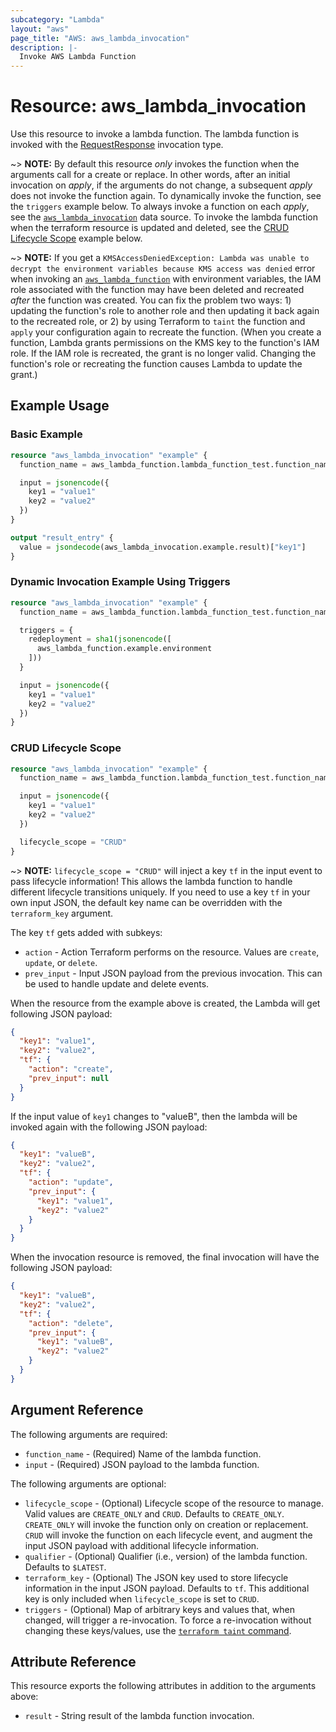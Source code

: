 ```yaml
---
subcategory: "Lambda"
layout: "aws"
page_title: "AWS: aws_lambda_invocation"
description: |-
  Invoke AWS Lambda Function
---
```


# Resource: aws_lambda_invocation

Use this resource to invoke a lambda function. The lambda function is invoked with the [RequestResponse](https://docs.aws.amazon.com/lambda/latest/dg/API_Invoke.html#API_Invoke_RequestSyntax) invocation type.

~> **NOTE:** By default this resource _only_ invokes the function when the arguments call for a create or replace. In other words, after an initial invocation on _apply_, if the arguments do not change, a subsequent _apply_ does not invoke the function again. To dynamically invoke the function, see the `triggers` example below. To always invoke a function on each _apply_, see the [`aws_lambda_invocation`](/docs/providers/aws/d/lambda_invocation.html) data source. To invoke the lambda function when the terraform resource is updated and deleted, see the [CRUD Lifecycle Scope](#crud-lifecycle-scope) example below.

~> **NOTE:** If you get a `KMSAccessDeniedException: Lambda was unable to decrypt the environment variables because KMS access was denied` error when invoking an [`aws_lambda_function`](/docs/providers/aws/r/lambda_function.html) with environment variables, the IAM role associated with the function may have been deleted and recreated _after_ the function was created. You can fix the problem two ways: 1) updating the function's role to another role and then updating it back again to the recreated role, or 2) by using Terraform to `taint` the function and `apply` your configuration again to recreate the function. (When you create a function, Lambda grants permissions on the KMS key to the function's IAM role. If the IAM role is recreated, the grant is no longer valid. Changing the function's role or recreating the function causes Lambda to update the grant.)

## Example Usage

### Basic Example

```terraform
resource "aws_lambda_invocation" "example" {
  function_name = aws_lambda_function.lambda_function_test.function_name

  input = jsonencode({
    key1 = "value1"
    key2 = "value2"
  })
}

output "result_entry" {
  value = jsondecode(aws_lambda_invocation.example.result)["key1"]
}
```

### Dynamic Invocation Example Using Triggers

```terraform
resource "aws_lambda_invocation" "example" {
  function_name = aws_lambda_function.lambda_function_test.function_name

  triggers = {
    redeployment = sha1(jsonencode([
      aws_lambda_function.example.environment
    ]))
  }

  input = jsonencode({
    key1 = "value1"
    key2 = "value2"
  })
}
```

### CRUD Lifecycle Scope

```terraform
resource "aws_lambda_invocation" "example" {
  function_name = aws_lambda_function.lambda_function_test.function_name

  input = jsonencode({
    key1 = "value1"
    key2 = "value2"
  })

  lifecycle_scope = "CRUD"
}
```

~> **NOTE:** `lifecycle_scope = "CRUD"` will inject a key `tf` in the input event to pass lifecycle information! This allows the lambda function to handle different lifecycle transitions uniquely.  If you need to use a key `tf` in your own input JSON, the default key name can be overridden with the `terraform_key` argument.

The key `tf` gets added with subkeys:

* `action` - Action Terraform performs on the resource. Values are `create`, `update`, or `delete`.
* `prev_input` - Input JSON payload from the previous invocation. This can be used to handle update and delete events.

When the resource from the example above is created, the Lambda will get following JSON payload:

```json
{
  "key1": "value1",
  "key2": "value2",
  "tf": {
    "action": "create",
    "prev_input": null
  }
}
```

If the input value of `key1` changes to "valueB", then the lambda will be invoked again with the following JSON payload:

```json
{
  "key1": "valueB",
  "key2": "value2",
  "tf": {
    "action": "update",
    "prev_input": {
      "key1": "value1",
      "key2": "value2"
    }
  }
}
```

When the invocation resource is removed, the final invocation will have the following JSON payload:

```json
{
  "key1": "valueB",
  "key2": "value2",
  "tf": {
    "action": "delete",
    "prev_input": {
      "key1": "valueB",
      "key2": "value2"
    }
  }
}
```

## Argument Reference

The following arguments are required:

* `function_name` - (Required) Name of the lambda function.
* `input` - (Required) JSON payload to the lambda function.

The following arguments are optional:

* `lifecycle_scope` - (Optional) Lifecycle scope of the resource to manage. Valid values are `CREATE_ONLY` and `CRUD`. Defaults to `CREATE_ONLY`. `CREATE_ONLY` will invoke the function only on creation or replacement. `CRUD` will invoke the function on each lifecycle event, and augment the input JSON payload with additional lifecycle information.
* `qualifier` - (Optional) Qualifier (i.e., version) of the lambda function. Defaults to `$LATEST`.
* `terraform_key` - (Optional) The JSON key used to store lifecycle information in the input JSON payload. Defaults to `tf`. This additional key is only included when `lifecycle_scope` is set to `CRUD`.
* `triggers` - (Optional) Map of arbitrary keys and values that, when changed, will trigger a re-invocation. To force a re-invocation without changing these keys/values, use the [`terraform taint` command](https://www.terraform.io/docs/commands/taint.html).

## Attribute Reference

This resource exports the following attributes in addition to the arguments above:

* `result` - String result of the lambda function invocation.
